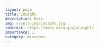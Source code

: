 ```yaml
---
layout: page
title: InSight
description: Mars
img: assets/img/insight.jpg
redirect: https://mars.nasa.gov/insight/
importance: 1
category: missions
---
```

